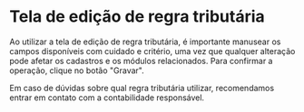 # Tela de edição de regra tributária

Ao utilizar a tela de edição de regra tributária, é importante manusear os campos disponíveis com cuidado e critério, uma vez que qualquer alteração pode afetar os cadastros e os módulos relacionados. 
Para confirmar a operação, clique no botão "Gravar".

Em caso de dúvidas sobre qual regra tributária utilizar, recomendamos entrar em contato com a contabilidade responsável.